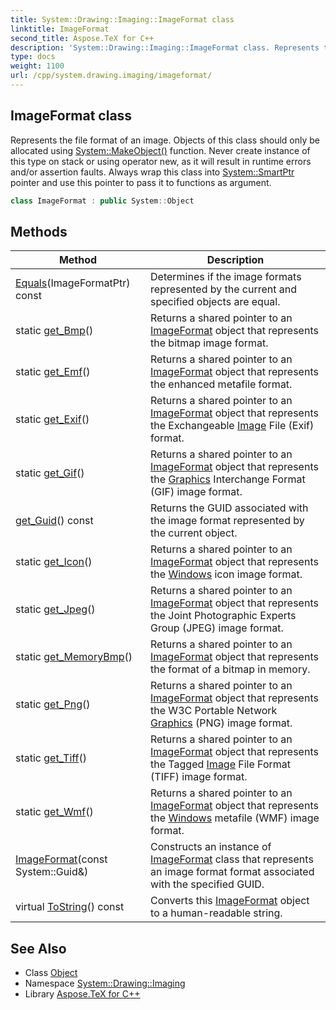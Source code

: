 ```yaml
---
title: System::Drawing::Imaging::ImageFormat class
linktitle: ImageFormat
second_title: Aspose.TeX for C++
description: 'System::Drawing::Imaging::ImageFormat class. Represents the file format of an image. Objects of this class should only be allocated using System::MakeObject() function. Never create instance of this type on stack or using operator new, as it will result in runtime errors and/or assertion faults. Always wrap this class into System::SmartPtr pointer and use this pointer to pass it to functions as argument in C++.'
type: docs
weight: 1100
url: /cpp/system.drawing.imaging/imageformat/
---
```

## ImageFormat class


Represents the file format of an image. Objects of this class should only be allocated using [System::MakeObject()](../../system/makeobject/) function. Never create instance of this type on stack or using operator new, as it will result in runtime errors and/or assertion faults. Always wrap this class into [System::SmartPtr](../../system/smartptr/) pointer and use this pointer to pass it to functions as argument.

```cpp
class ImageFormat : public System::Object
```

## Methods

| Method | Description |
| --- | --- |
| [Equals](./equals/)(ImageFormatPtr) const | Determines if the image formats represented by the current and specified objects are equal. |
| static [get_Bmp](./get_bmp/)() | Returns a shared pointer to an [ImageFormat](./) object that represents the bitmap image format. |
| static [get_Emf](./get_emf/)() | Returns a shared pointer to an [ImageFormat](./) object that represents the enhanced metafile format. |
| static [get_Exif](./get_exif/)() | Returns a shared pointer to an [ImageFormat](./) object that represents the Exchangeable [Image](../../system.drawing/image/) File (Exif) format. |
| static [get_Gif](./get_gif/)() | Returns a shared pointer to an [ImageFormat](./) object that represents the [Graphics](../../system.drawing/graphics/) Interchange Format (GIF) image format. |
| [get_Guid](./get_guid/)() const | Returns the GUID associated with the image format represented by the current object. |
| static [get_Icon](./get_icon/)() | Returns a shared pointer to an [ImageFormat](./) object that represents the [Windows](../../system.windows/) icon image format. |
| static [get_Jpeg](./get_jpeg/)() | Returns a shared pointer to an [ImageFormat](./) object that represents the Joint Photographic Experts Group (JPEG) image format. |
| static [get_MemoryBmp](./get_memorybmp/)() | Returns a shared pointer to an [ImageFormat](./) object that represents the format of a bitmap in memory. |
| static [get_Png](./get_png/)() | Returns a shared pointer to an [ImageFormat](./) object that represents the W3C Portable Network [Graphics](../../system.drawing/graphics/) (PNG) image format. |
| static [get_Tiff](./get_tiff/)() | Returns a shared pointer to an [ImageFormat](./) object that represents the Tagged [Image](../../system.drawing/image/) File Format (TIFF) image format. |
| static [get_Wmf](./get_wmf/)() | Returns a shared pointer to an [ImageFormat](./) object that represents the [Windows](../../system.windows/) metafile (WMF) image format. |
| [ImageFormat](./imageformat/)(const System::Guid\&) | Constructs an instance of [ImageFormat](./) class that represents an image format format associated with the specified GUID. |
| virtual [ToString](./tostring/)() const | Converts this [ImageFormat](./) object to a human-readable string. |
## See Also

* Class [Object](../../system/object/)
* Namespace [System::Drawing::Imaging](../)
* Library [Aspose.TeX for C++](../../)
